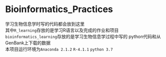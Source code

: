 # Bioinformatics_Practices
学习生物信息学时写的代码都会放到这里  
其中`R_learning`存放的是学习R语言以及完成的作业和项目  
`bioinformatics_learning`存放的是学习生物信息学过程中写的
python代码和从GenBank上下载的数据  
本项目运行环境为`Anaconda 2.1.2` `R-4.1.1` `python 3.7`
